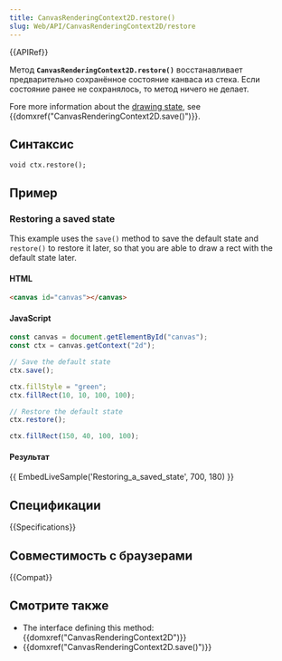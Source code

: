 ```yaml
---
title: CanvasRenderingContext2D.restore()
slug: Web/API/CanvasRenderingContext2D/restore
---
```


{{APIRef}}

Метод **`CanvasRenderingContext2D.restore()`** восстанавливает предварительно сохранённое состояние канваса из стека. Если состояние ранее не сохранялось, то метод ничего не делает.

Fore more information about the [drawing state](/ru/docs/Web/API/CanvasRenderingContext2D.save#Drawing_state), see {{domxref("CanvasRenderingContext2D.save()")}}.

## Синтаксис

```
void ctx.restore();
```

## Пример

### Restoring a saved state

This example uses the `save()` method to save the default state and `restore()` to restore it later, so that you are able to draw a rect with the default state later.

#### HTML

```html
<canvas id="canvas"></canvas>
```

#### JavaScript

```js
const canvas = document.getElementById("canvas");
const ctx = canvas.getContext("2d");

// Save the default state
ctx.save();

ctx.fillStyle = "green";
ctx.fillRect(10, 10, 100, 100);

// Restore the default state
ctx.restore();

ctx.fillRect(150, 40, 100, 100);
```

#### Результат

{{ EmbedLiveSample('Restoring_a_saved_state', 700, 180) }}

## Спецификации

{{Specifications}}

## Совместимость с браузерами

{{Compat}}

## Смотрите также

- The interface defining this method: {{domxref("CanvasRenderingContext2D")}}
- {{domxref("CanvasRenderingContext2D.save()")}}
